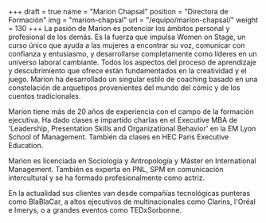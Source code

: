 +++
draft		= true
name		= "Marion Chapsal"
position 	= "Directora de Formación"
img			= "marion-chapsal"
url			= "/equipo/marion-chapsal/"
weight		= 130
+++
La pasión de Marion es potenciar los ámbitos personal y profesional de los demás. Es la fuerza que impulsa Women on Stage, un curso único que ayuda a las mujeres a encontrar su voz, comunicar con confianza y entusiasmo, y desarrollarse completamente como líderes en un universo laboral cambiante. Todos los aspectos del proceso de aprendizaje y descubrimiento que ofrece están fundamentados en la creatividad y el juego. Marion ha desarrollado un singular estilo de coaching basado en una constelación de arquetipos provenientes del mundo del cómic y de los cuentos tradicionales.

Marion tiene más de 20 años de experiencia con el campo de la formación ejecutiva. Ha dado clases e impartido charlas en el Executive MBA de 'Leadership, Presentation Skills and Organizational Behavior' en la EM Lyon School of Management. También da clases en HEC Paris Executive Education.

Marion es licenciada en Sociología y Antropología y Máster en International Management. También es experta en PNL, SPM en comunicación intercultural y se ha formado profesionalmente como actriz.

En la actualidad sus clientes van desde compañías tecnológicas punteras como BlaBlaCar, a altos ejecutivos de multinacionales como Clarins, l'Oréal e Imerys, o a grandes eventos como TEDxSorbonne.
